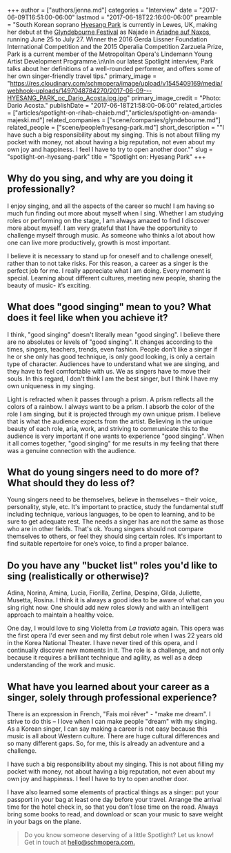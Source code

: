 +++
author = ["authors/jenna.md"]
categories = "Interview"
date = "2017-06-09T16:51:00-06:00"
lastmod = "2017-06-18T22:16:00-06:00"
preamble = "South Korean soprano [Hyesang Park](/scene/people/hyesang-park/) is currently in Lewes, UK, making her debut at the [Glyndebourne Festival](/scene/companies/glyndebourne/) as Najade in [Ariadne auf Naxos](http://www.glyndebourne.com/tickets-and-whats-on/events/2017/ariadne-auf-naxos/), running June 25 to July 27. Winner the 2016 Gerda Lissner Foundation International Competition and the 2015 Operalia Competition Zarzuela Prize, Park is a current member of the Metropolitan Opera's Lindemann Young Artist Development Programme.\n\nIn our latest Spotlight interview, Park talks about her definitions of a well-rounded performer, and offers some of her own singer-friendly travel tips."
primary_image = "https://res.cloudinary.com/schmopera/image/upload/v1545409169/media/webhook-uploads/1497048784270/2017-06-09---HYESANG_PARK_pc_Dario_Acosta.jpg.jpg"
primary_image_credit = "Photo: Dario Acosta."
publishDate = "2017-06-18T21:58:00-06:00"
related_articles = ["articles/spotlight-on-rihab-chaieb.md","articles/spotlight-on-amanda-majeski.md"]
related_companies = ["scene/companies/glyndebourne.md"]
related_people = ["scene/people/hyesang-park.md"]
short_description = "&quot;I have such a big responsibility about my singing. This is not about filling my pocket with money, not about having a big reputation, not even about my own joy and happiness. I feel I have to try to open another door.&quot;"
slug = "spotlight-on-hyesang-park"
title = "Spotlight on: Hyesang Park"
+++

## Why do you sing, and why are you doing it professionally?

I enjoy singing, and all the aspects of the career so much! I am having so much fun finding out more about myself when I sing. Whether I am studying roles or performing on the stage, I am always amazed to find I discover more about myself. I am very grateful that I have the opportunity to challenge myself through music. As someone who thinks a lot about how one can live more productively, growth is most important. 

I believe it is necessary to stand up for oneself and to challenge oneself, rather than to not take risks. For this reason, a career as a singer is the perfect job for me. I really appreciate what I am doing. Every moment is special. Learning about different cultures, meeting new people, sharing the beauty of music- it’s exciting.

## What does "good singing" mean to you? What does it feel like when you achieve it?

I think, "good singing" doesn't literally mean "good singing". I believe there are no absolutes or levels of "good singing". It changes according to the times, singers, teachers, trends, even fashion. People don't like a singer if he or she only has good technique, is only good looking, is only a certain type of character. Audiences have to understand what we are singing, and they have to feel comfortable with us. We as singers have to move their souls. In this regard, I don't think I am the best singer, but I think I have my own uniqueness in my singing.

Light is refracted when it passes through a prism. A prism reflects all the colors of a rainbow. I always want to be a prism. I absorb the color of the role I am singing, but it is projected through my own unique prism. I believe that is what the audience expects from the artist. Believing in the unique beauty of each role, aria, work, and striving to communicate this to the audience is very important if one wants to experience "good singing". When it all comes together, "good singing" for me results in my feeling that there was a genuine connection with the audience.

## What do young singers need to do more of? What should they do less of?

Young singers need to be themselves, believe in themselves – their voice, personality, style, etc. It's important to practice, study the fundamental stuff including technique, various languages, to be open to learning, and to be sure to get adequate rest. The needs a singer has are not the same as those who are in other fields. That's ok. Young singers should not compare themselves to others, or feel they should sing certain roles. It's important to find suitable repertoire for one’s voice, to find a proper balance.

## Do you have any "bucket list" roles you'd like to sing (realistically or otherwise)?

Adina, Norina, Amina, Lucia, Fiorilla, Zerlina, Despina, Gilda, Juliette, Musetta, Rosina. I think it is always a good idea to be aware of what can you sing right now. One should add new roles slowly and with an intelligent approach to maintain a healthy voice. 

One day, I would love to sing Violetta from *La traviata* again. This opera was the first opera I'd ever seen and my first debut role when I was 22 years old in the Korea National Theater. I have never tired of this opera, and I continually discover new moments in it. The role is a challenge, and not only because it requires a brilliant technique and agility, as well as a deep understanding of the work and music.

## What have you learned about your career as a singer, solely through professional experience?

There is an expression in French, "Fais moi rêver" - "make me dream". I strive to do this – I love when I can make people "dream" with my singing. As a Korean singer, I can say making a career is not easy because this music is all about Western culture. There are huge cultural differences and so many different gaps. So, for me, this is already an adventure and a challenge. 

I have such a big responsibility about my singing. This is not about filling my pocket with money, not about having a big reputation, not even about my own joy and happiness. I feel I have to try to open another door.

I have also learned some elements of practical things as a singer: put your passport in your bag at least one day before your travel. Arrange the arrival time for the hotel check in, so that you don't lose time on the road. Always bring some books to read, and download or scan your music to save weight in your bags on the plane.

>Do you know someone deserving of a little Spotlight? Let us know! Get in touch at [hello@schmopera.com.](mailto:hello@schmopera.com)

